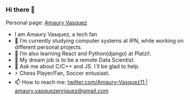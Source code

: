 ### Hi there 👋
Personal page: 
<a href="https://amaury-vasquez.github.io/amaury-vasquez/" target="_blank">
    Amaury Vasquez 
<a/> <br/>
- I am Amaury Vasquez, a tech fan <br/>
- 🔭 I’m currently studying computer systems at IPN, while working on different personal projects. <br/>
- 🤔  I’m also learning React and Python(django) at Platzi!. <br/>
- 👯 My dream job is to be a remote Data Scientist. <br/>
- 💬 Ask me about C/C++ and JS. I´ll be glad to help. <br/>
- ⚡ Chess Player/Fan, Soccer entusiast. <br/>
- 📫 How to reach me: <a href="https://twitter.com/AmauryVasquez11" target="_blank">  twitter.com/Amaury-Vasquez11 </a> | amaury.vasquezenriquez@gmail.com <br/> <br/> <br/>


